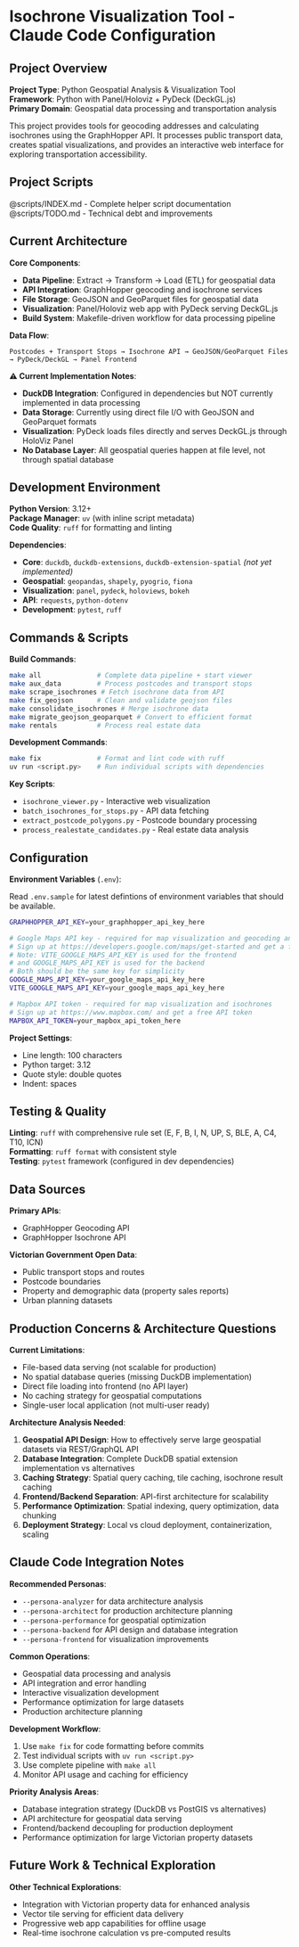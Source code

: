 # Isochrone Visualization Tool - Claude Code Configuration

## Project Overview

**Project Type**: Python Geospatial Analysis & Visualization Tool  
**Framework**: Python with Panel/Holoviz + PyDeck (DeckGL.js)  
**Primary Domain**: Geospatial data processing and transportation analysis  

This project provides tools for geocoding addresses and calculating isochrones using the GraphHopper API. It processes public transport data, creates spatial visualizations, and provides an interactive web interface for exploring transportation accessibility.

## Project Scripts

@scripts/INDEX.md - Complete helper script documentation
@scripts/TODO.md - Technical debt and improvements

## Current Architecture

**Core Components**:
- **Data Pipeline**: Extract → Transform → Load (ETL) for geospatial data
- **API Integration**: GraphHopper geocoding and isochrone services
- **File Storage**: GeoJSON and GeoParquet files for geospatial data
- **Visualization**: Panel/Holoviz web app with PyDeck serving DeckGL.js
- **Build System**: Makefile-driven workflow for data processing pipeline

**Data Flow**:

```text
Postcodes + Transport Stops → Isochrone API → GeoJSON/GeoParquet Files → PyDeck/DeckGL → Panel Frontend
```

**⚠️ Current Implementation Notes**:
- **DuckDB Integration**: Configured in dependencies but NOT currently implemented in data processing
- **Data Storage**: Currently using direct file I/O with GeoJSON and GeoParquet formats
- **Visualization**: PyDeck loads files directly and serves DeckGL.js through HoloViz Panel
- **No Database Layer**: All geospatial queries happen at file level, not through spatial database

## Development Environment

**Python Version**: 3.12+  
**Package Manager**: `uv` (with inline script metadata)  
**Code Quality**: `ruff` for formatting and linting  

**Dependencies**:
- **Core**: `duckdb`, `duckdb-extensions`, `duckdb-extension-spatial` *(not yet implemented)*
- **Geospatial**: `geopandas`, `shapely`, `pyogrio`, `fiona`
- **Visualization**: `panel`, `pydeck`, `holoviews`, `bokeh`
- **API**: `requests`, `python-dotenv`
- **Development**: `pytest`, `ruff`

## Commands & Scripts

**Build Commands**:

```bash
make all              # Complete data pipeline + start viewer
make aux_data         # Process postcodes and transport stops
make scrape_isochrones # Fetch isochrone data from API
make fix_geojson      # Clean and validate geojson files
make consolidate_isochrones # Merge isochrone data
make migrate_geojson_geoparquet # Convert to efficient format
make rentals          # Process real estate data
```

**Development Commands**:

```bash
make fix              # Format and lint code with ruff
uv run <script.py>    # Run individual scripts with dependencies
```

**Key Scripts**:
- `isochrone_viewer.py` - Interactive web visualization
- `batch_isochrones_for_stops.py` - API data fetching
- `extract_postcode_polygons.py` - Postcode boundary processing
- `process_realestate_candidates.py` - Real estate data analysis

## Configuration

**Environment Variables** (`.env`):

Read `.env.sample` for latest defintions of environment variables that should be available.

```sh
GRAPHHOPPER_API_KEY=your_graphhopper_api_key_here

# Google Maps API key - required for map visualization and geocoding and commuting directions and times
# Sign up at https://developers.google.com/maps/get-started and get a free API key
# Note: VITE_GOOGLE_MAPS_API_KEY is used for the frontend
# and GOOGLE_MAPS_API_KEY is used for the backend
# Both should be the same key for simplicity
GOOGLE_MAPS_API_KEY=your_google_maps_api_key_here
VITE_GOOGLE_MAPS_API_KEY=your_google_maps_api_key_here

# Mapbox API token - required for map visualization and isochrones
# Sign up at https://www.mapbox.com/ and get a free API token
MAPBOX_API_TOKEN=your_mapbox_api_token_here
```

**Project Settings**:
- Line length: 100 characters
- Python target: 3.12
- Quote style: double quotes
- Indent: spaces

## Testing & Quality

**Linting**: `ruff` with comprehensive rule set (E, F, B, I, N, UP, S, BLE, A, C4, T10, ICN)  
**Formatting**: `ruff format` with consistent style  
**Testing**: `pytest` framework (configured in dev dependencies)

## Data Sources

**Primary APIs**:
- GraphHopper Geocoding API
- GraphHopper Isochrone API

**Victorian Government Open Data**:
- Public transport stops and routes
- Postcode boundaries  
- Property and demographic data (property sales reports)
- Urban planning datasets

## Production Concerns & Architecture Questions

**Current Limitations**:
- File-based data serving (not scalable for production)
- No spatial database queries (missing DuckDB implementation)
- Direct file loading into frontend (no API layer)
- No caching strategy for geospatial computations
- Single-user local application (not multi-user ready)

**Architecture Analysis Needed**:
1. **Geospatial API Design**: How to effectively serve large geospatial datasets via REST/GraphQL API
2. **Database Integration**: Complete DuckDB spatial extension implementation vs alternatives
3. **Caching Strategy**: Spatial query caching, tile caching, isochrone result caching
4. **Frontend/Backend Separation**: API-first architecture for scalability
5. **Performance Optimization**: Spatial indexing, query optimization, data chunking
6. **Deployment Strategy**: Local vs cloud deployment, containerization, scaling

## Claude Code Integration Notes

**Recommended Personas**:  
- `--persona-analyzer` for data architecture analysis
- `--persona-architect` for production architecture planning
- `--persona-performance` for geospatial optimization
- `--persona-backend` for API design and database integration
- `--persona-frontend` for visualization improvements

**Common Operations**:
- Geospatial data processing and analysis
- API integration and error handling
- Interactive visualization development
- Performance optimization for large datasets
- Production architecture planning

**Development Workflow**:
1. Use `make fix` for code formatting before commits
2. Test individual scripts with `uv run <script.py>`
3. Use complete pipeline with `make all`
4. Monitor API usage and caching for efficiency

**Priority Analysis Areas**:
- Database integration strategy (DuckDB vs PostGIS vs alternatives)
- API architecture for geospatial data serving
- Frontend/backend decoupling for production deployment
- Performance optimization for large Victorian property datasets

## Future Work & Technical Exploration

**Other Technical Explorations**:
- Integration with Victorian property data for enhanced analysis
- Vector tile serving for efficient data delivery
- Progressive web app capabilities for offline usage
- Real-time isochrone calculation vs pre-computed results
